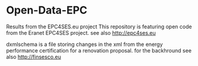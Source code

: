 # Open-Data-EPC
Results from the EPC4SES.eu project
This repository is featuring open code from the Eranet EPC4SES project.
see also http://epc4ses.eu

dxmlschema is a file storing changes in the xml from the energy performance certification for a renovation proposal. for the backhround see also http://finsesco.eu
